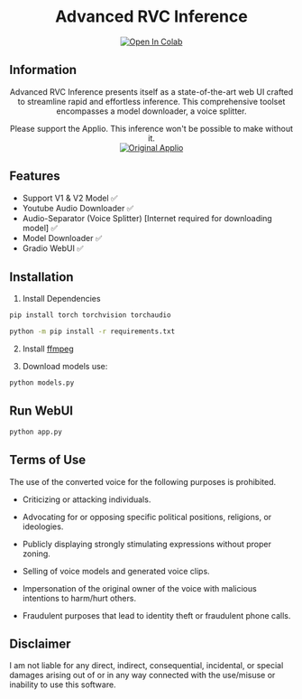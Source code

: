 <div align="center">

# Advanced RVC Inference

[![Open In Colab](https://img.shields.io/badge/Open%20in%20Colab-blue?style=flat&logo=https%3A%2F%2Fcolab.research.google.com%2Fimg%2Fcolab_favicon_256px.png)](https://colab.research.google.com/github/ArkanDash/Advanced-RVC-Inference/blob/master/Advanced-RVC.ipynb)



</div>

## Information
<div align="center">
Advanced RVC Inference presents itself as a state-of-the-art web UI crafted to streamline rapid and effortless inference. This comprehensive toolset encompasses a model downloader, a voice splitter.

Please support the Applio. This inference won't be possible to make without it.<br />
[![Original Applio](https://img.shields.io/badge/Github-Original%20Applio%20Repository-blue?style=for-the-badge&logo=github)](https://github.com/IAHispano/Applio)
</div>

## Features
- Support V1 & V2 Model ✅
- Youtube Audio Downloader ✅
- Audio-Separator (Voice Splitter) [Internet required for downloading model] ✅
- Model Downloader ✅ 
- Gradio WebUI ✅
## Installation

1. Install Dependencies <br />
```bash
pip install torch torchvision torchaudio

python -m pip install -r requirements.txt
```
2. Install [ffmpeg](https://ffmpeg.org/)

3. Download models use:

```bash
python models.py
```

## Run WebUI <br />
```bash
python app.py
```


## Terms of Use

The use of the converted voice for the following purposes is prohibited.

* Criticizing or attacking individuals.

* Advocating for or opposing specific political positions, religions, or ideologies.

* Publicly displaying strongly stimulating expressions without proper zoning.

* Selling of voice models and generated voice clips.

* Impersonation of the original owner of the voice with malicious intentions to harm/hurt others.

* Fraudulent purposes that lead to identity theft or fraudulent phone calls.

## Disclaimer

I am not liable for any direct, indirect, consequential, incidental, or special damages arising out of or in any way connected with the use/misuse or inability to use this software.
